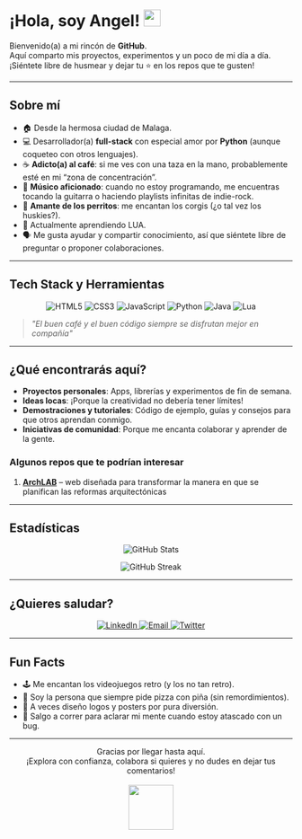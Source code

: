 # ¡Hola, soy Angel! <img src="https://media.giphy.com/media/hvRJCLFzcasrR4ia7z/giphy.gif" width="30px">

Bienvenido(a) a mi rincón de **GitHub**.  
Aquí comparto mis proyectos, experimentos y un poco de mi día a día. ¡Siéntete libre de husmear y dejar tu ⭐ en los repos que te gusten!

---

## Sobre mí
- 🏠 Desde la hermosa ciudad de Malaga.
- 💻 Desarrollador(a) **full-stack** con especial amor por **Python** (aunque coqueteo con otros lenguajes).
- ☕ **Adicto(a) al café**: si me ves con una taza en la mano, probablemente esté en mi “zona de concentración”.
- 🎸 **Músico aficionado**: cuando no estoy programando, me encuentras tocando la guitarra o haciendo playlists infinitas de indie-rock.
- 🐶 **Amante de los perritos**: me encantan los corgis (¿o tal vez los huskies?).
- 🌱 Actualmente aprendiendo LUA.
- 🗣️ Me gusta ayudar y compartir conocimiento, así que siéntete libre de preguntar o proponer colaboraciones.

---

## Tech Stack y Herramientas

<p align="center">
  <img src="https://img.shields.io/badge/-HTML5-E34F26?logo=html5&logoColor=white&style=flat-square" alt="HTML5"/>
  <img src="https://img.shields.io/badge/-CSS3-1572B6?logo=css3&logoColor=white&style=flat-square" alt="CSS3"/>
  <img src="https://img.shields.io/badge/-JavaScript-F7DF1E?logo=javascript&logoColor=black&style=flat-square" alt="JavaScript"/>
  <img src="https://img.shields.io/badge/-Python-3776AB?logo=python&logoColor=white&style=flat-square" alt="Python"/>
  <img src="https://img.shields.io/badge/-Java-007396?logo=java&logoColor=white&style=flat-square" alt="Java"/>
  <img src="https://img.shields.io/badge/-Lua-2C2D72?logo=lua&logoColor=white&style=flat-square" alt="Lua"/>
</p>

> _"El buen café y el buen código siempre se disfrutan mejor en compañía"_

---

## ¿Qué encontrarás aquí?
- **Proyectos personales**: Apps, librerías y experimentos de fin de semana.  
- **Ideas locas**: ¡Porque la creatividad no debería tener límites!  
- **Demostraciones y tutoriales**: Código de ejemplo, guías y consejos para que otros aprendan conmigo.
- **Iniciativas de comunidad**: Porque me encanta colaborar y aprender de la gente.

### Algunos repos que te podrían interesar
1. [**ArchLAB**](#) – web diseñada para transformar la manera en que se planifican las reformas arquitectónicas


---

## Estadísticas
<p align="center">
  <img src="https://github-readme-stats.vercel.app/api?username=acairon&show_icons=true&theme=dracula" alt="GitHub Stats"/>
</p>
<p align="center">
  <img src="https://github-readme-streak-stats.herokuapp.com/?user=acairon&theme=dracula" alt="GitHub Streak" />
</p>

---

## ¿Quieres saludar?
<p align="center">
  <a href="https://www.linkedin.com/in/%C3%A1ngel-cairon-arcila-34791a213/" target="_blank">
    <img src="https://img.shields.io/badge/LinkedIn-0A66C2?style=flat-square&logo=linkedin&logoColor=white" alt="LinkedIn">
  </a>
  <a href="mailto:angelshce@gmail.com" target="_blank">
    <img src="https://img.shields.io/badge/Email-D14836?style=flat-square&logo=gmail&logoColor=white" alt="Email">
  </a>
  <a href="https://twitter.com/acairon" target="_blank">
    <img src="https://img.shields.io/badge/Twitter-1DA1F2?style=flat-square&logo=twitter&logoColor=white" alt="Twitter">
  </a>
</p>

---

## Fun Facts
- 🕹️ Me encantan los videojuegos retro (y los no tan retro).  
- 🍕 Soy la persona que siempre pide pizza con piña (sin remordimientos).
- 🎨 A veces diseño logos y posters por pura diversión.
- 🏃 Salgo a correr para aclarar mi mente cuando estoy atascado con un bug.

---

<p align="center">
  Gracias por llegar hasta aquí.  
  <br/>
  ¡Explora con confianza, colabora si quieres y no dudes en dejar tus comentarios!  
  <br/><br/>
  <img src="https://media.giphy.com/media/f3iwJFOVOwuy7K6FFw/giphy.gif" width="80px">
</p>
